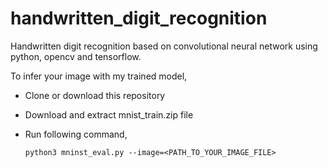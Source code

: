 # handwritten_digit_recognition
Handwritten digit recognition based on convolutional neural network using python, opencv and tensorflow.

To infer your image with my trained model,

- Clone or download this repository

- Download and extract mnist_train.zip file

- Run following command,
  
    `python3 mninst_eval.py --image=<PATH_TO_YOUR_IMAGE_FILE>`
  
